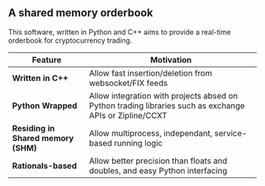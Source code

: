 ## A shared memory orderbook

This software, written in Python and C++ aims to provide a real-time orderbook for cryptocurrency trading.

| Feature | Motivation |
| ---- | --- |
| **Written in C++**| Allow fast insertion/deletion from websocket/FIX feeds |
| **Python Wrapped**| Allow integration with projects absed on Python trading libraries such as exchange APIs or Zipline/CCXT |
| **Residing in Shared memory (SHM)**| Allow multiprocess, independant, service-based running logic |
| **Rationals-based**| Allow better precision than floats and doubles, and easy Python interfacing |
